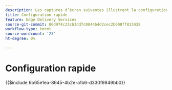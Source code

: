 ```yaml
---
description: Les captures d’écran suivantes illustrent la configuration de Fastly pour diffuser du contenu. Les paramètres essentiels sont marqués d’un cercle rouge.
title: Configuration rapide
feature: Edge Delivery Services
source-git-commit: 80d974c23cb3dd7c0844b4d2cec2b608ff813438
workflow-type: tm+mt
source-wordcount: '23'
ht-degree: 0%

---
```


# Configuration rapide

{{$include 6b65e1ea-8645-4b2e-a1b6-d330f9849bb0}}